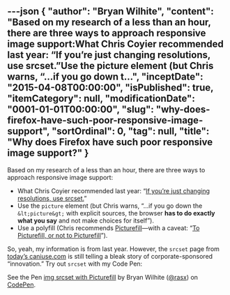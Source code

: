 ---json
{
  "author": "Bryan Wilhite",
  "content": "Based on my research of a less than an hour, there are three ways to approach responsive image support:What Chris Coyier recommended last year: “If you’re just changing resolutions, use srcset.”Use the picture element (but Chris warns, “…if you go down t...",
  "inceptDate": "2015-04-08T00:00:00",
  "isPublished": true,
  "itemCategory": null,
  "modificationDate": "0001-01-01T00:00:00",
  "slug": "why-does-firefox-have-such-poor-responsive-image-support",
  "sortOrdinal": 0,
  "tag": null,
  "title": "Why does Firefox have such poor responsive image support?"
}
---

Based on my research of a less than an hour, there are three ways to approach responsive image support:

*   What Chris Coyier recommended last year: “[If you’re just changing resolutions, use srcset.](https://css-tricks.com/responsive-images-youre-just-changing-resolutions-use-srcset/)”
*   Use the `picture` element (but Chris warns, “…if you go down the `&lt;picture&gt;` with explicit sources, the browser **has to do exactly what you say** and not make choices for itself”).
*   Use a polyfill (Chris recommends [Picturefill](http://scottjehl.github.io/picturefill/)—with a caveat: “[To Picturefill, or not to Picturefill](http://www.filamentgroup.com/lab/to-picturefill.html)”).

So, yeah, my information is from last year. However, the `srcset` page from [today’s caniuse.com](http://caniuse.com/) is still telling a bleak story of corporate-sponsored “innovation.” Try out `srcset` with my Code Pen:

See the Pen [img srcset with Picturefill](http://codepen.io/rasx/pen/Ggbgxw/) by Bryan Wilhite ([@rasx](http://codepen.io/rasx)) on [CodePen](http://codepen.io).

